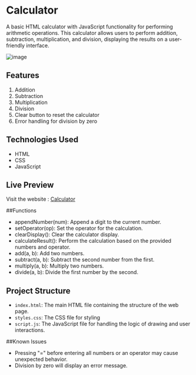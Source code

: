 # Calculator

A basic HTML calculator with JavaScript functionality for performing arithmetic operations. This calculator allows users to perform addition, subtraction, multiplication, and division, displaying the results on a user-friendly interface.

![image](https://github.com/hoomaancodes/Calculator/assets/128029773/532f68d9-8b32-449b-9a14-c599ff316381)


## Features

1. Addition
2. Subtraction
3. Multiplication
4. Division
5. Clear button to reset the calculator
6. Error handling for division by zero

## Technologies Used

- HTML
- CSS
- JavaScript

## Live Preview
Visit the website : [Calculator](https://calculator-coral-eta.vercel.app/)

##Functions
- appendNumber(num): Append a digit to the current number.
- setOperator(op): Set the operator for the calculation.
- clearDisplay(): Clear the calculator display.
- calculateResult(): Perform the calculation based on the provided numbers and operator.
- add(a, b): Add two numbers.
- subtract(a, b): Subtract the second number from the first.
- multiply(a, b): Multiply two numbers.
- divide(a, b): Divide the first number by the second.

## Project Structure

- `index.html`: The main HTML file containing the structure of the web page.
- `styles.css`: The CSS file for styling 
- `script.js`: The JavaScript file for handling the logic of drawing and user interactions.

##Known Issues
- Pressing "=" before entering all numbers or an operator may cause unexpected behavior.
- Division by zero will display an error message.
